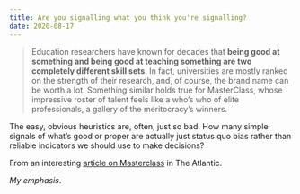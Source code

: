 ```yaml
---
title: Are you signalling what you think you're signalling?
date: 2020-08-17
---
```


<blockquote>Education researchers have known for decades that <strong>being good at something and being good at teaching something are two completely different skill sets</strong>. In fact, universities are mostly ranked on the strength of their research, and, of course, the brand name can be worth a lot. Something similar holds true for MasterClass, whose impressive roster of talent feels like a who’s who of elite professionals, a gallery of the meritocracy’s winners.</blockquote><p>The easy, obvious heuristics are, often, just so bad. How many simple signals of what’s good or proper are actually just status quo bias rather than reliable indicators we should use to make decisions?</p><p>From an interesting <a href="https://www.theatlantic.com/magazine/archive/2020/09/what-is-masterclass-actually-selling/614200/">article on Masterclass</a> in The Atlantic.</p><p><em>My emphasis</em>.</p>